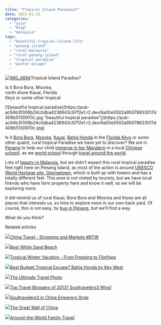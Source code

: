 ```yaml
---
title: "Tropical Island Paradise?"
date: 2013-01-31
categories: 
  - "asia"
  - "blog"
  - "malaysia"
tags: 
  - "beautiful-tropical-island-life"
  - "penang-island"
  - "rural-malaysia"
  - "rural-penang-island"
  - "tropical-paradise"
  - "winter-escape"
---
```


[![IMG_4694](https://pub-ac94b3f306b24c0dba4238943c97f2e1.r2.dev/6a00e5502a95078833017ee7df85e5970d.jpg "IMG_4694")](https://pub-ac94b3f306b24c0dba4238943c97f2e1.r2.dev/6a00e5502a95078833017ee7df85e5970d.jpg)Tropical Island Paradise?  
  
Is it Bora Bora, Moorea,  
north shore Kauai, Florida  
Keys or some other tropical

<!--more--> [![beautiful tropical paradise](https://pub-ac94b3f306b24c0dba4238943c97f2e1.r2.dev/6a00e5502a95078833017d406b5130970c.jpg "beautiful tropical paradise")](https://pub-ac94b3f306b24c0dba4238943c97f2e1.r2.dev/6a00e5502a95078833017d406b5130970c.jpg)  
  
Is it [Bora Bora](http://soultravelers3new.local/2010/11/bora-bora-on-a-cheap-budget-travel-tahiti-moorea-and-french-polynesia.html "bora bora travel"), [Moorea](http://soultravelers3new.local/2011/09/moorea-cheap-and-amazing.html "Moorea travel cheap"), [Kauai](http://soultravelers3new.local/2011/01/family-travel-hawaii-learning-to-surf-in-kauai.html "Kauai travel surfing"), [Bahia Honda](http://soultravelers3new.local/2013/01/best-budget-tropical-escape-bahia-honda-by-key-west.html "Bahia Honda") in the [Florida Keys](http://soultravelers3new.local/2012/02/tropical-paradise-at-budget-prices.html "Florida keys") or some other quaint, rural tropical Paradise we have yet to discover? We are in [Penang](http://soultravelers3new.local/2012/03/finding-a-vacation-rental-apartment-in-penang-2.html "Penang rental apartment") to help our child [immerse in her Mandarin](http://soultravelers3new.local/2012/06/why-learn-mandarin-in-tropical-asia-penang.html "immerse in Mandarin in Asia") in a local [Chinese school](http://soultravelers3new.local/2012/11/chinese-school-fun.html "Chinese school")l, as we [world school](http://soultravelers3new.local/2013/01/world-school-education-at-its-best-.html "world school ") through [travel around the world](http://soultravelers3new.local/2012/12/around-the-world-family-travel.html "travel around the world").  
  
Lots of [beauty in Malaysia](http://soultravelers3new.local/2011/01/tropical-winter-home-in-penang-malaysia-location-indenpendent-digital-nomad-long-term-travel-tips-.html "second home in Penang, Malaysia"), but we didn't expect this rural tropical paradise feel right here on Penang Island, as most of the action is around [UNESCO World Heritage site, Georgetown](http://soultravelers3new.local/2011/02/20-stunning-photos-chinese-new-year-georgetown-penang.html "Unesco Georgetown, Penang, Malaysia"), which is built up with towers and has a totally different feel. This area is not visited by tourists, but we have local friends who have farm property here and know it well, so we will be exploring more.  
  
It did remind us of rural Kauai, Bora Bora and Moorea and those are all places that interests us, so time to explore more in our own back yard. Of course, this is not easy, by [bus in Penang](http://soultravelers3new.local/2012/10/getting-around-penang-by-bus.html "getting around by bus in Penang"), but we'll find a way.  
  
What do you think?  
  
  

Related articles

[![](http://i.zemanta.com/134036425_80_80.jpg)](http://soultravelers3new.local/2012/12/china-travel-shopping-and-markets-rtw.html)[China Travel - Shopping and Markets #RTW](http://soultravelers3new.local/2012/12/china-travel-shopping-and-markets-rtw.html)

[![](http://i.zemanta.com/135775485_80_80.jpg)](http://soultravelers3new.local/2013/01/best-white-sand-beach-.html)[Best White Sand Beach](http://soultravelers3new.local/2013/01/best-white-sand-beach-.html)

[![](http://i.zemanta.com/132755696_80_80.jpg)](http://soultravelers3new.local/2012/12/tropical-winter-vacation-from-freezing-to-flipflops.html)[Tropical Winter Vacation - From Freezing to Flipflops](http://soultravelers3new.local/2012/12/tropical-winter-vacation-from-freezing-to-flipflops.html)

[![](http://i.zemanta.com/139021178_80_80.jpg)](http://soultravelers3new.local/2013/01/best-budget-tropical-escape-bahia-honda-by-key-west.html)[Best Budget Tropical Escape? Bahia Honda by Key West](http://soultravelers3new.local/2013/01/best-budget-tropical-escape-bahia-honda-by-key-west.html)

[![](http://i.zemanta.com/130738046_80_80.jpg)](http://soultravelers3new.local/2012/12/the-ultimate-travel-photo.html)[The Ultimate Travel Photo](http://soultravelers3new.local/2012/12/the-ultimate-travel-photo.html)

[![](http://i.zemanta.com/135568483_80_80.jpg)](http://soultravelers3new.local/2013/01/top-travel-bloggers-of-2013-soultravelers3-wins-.html)[Top Travel Bloggers of 2013? Soultravelers3 Wins!](http://soultravelers3new.local/2013/01/top-travel-bloggers-of-2013-soultravelers3-wins-.html)

[![](http://i.zemanta.com/130189927_80_80.jpg)](http://soultravelers3new.local/2012/12/soultravelers3-in-china-emperors-style.html)[Soultravelers3 in China Emperors Style](http://soultravelers3new.local/2012/12/soultravelers3-in-china-emperors-style.html)

[![](http://i.zemanta.com/131801621_80_80.jpg)](http://soultravelers3new.local/2012/12/the-great-wall-of-china.html)[The Great Wall of China](http://soultravelers3new.local/2012/12/the-great-wall-of-china.html)

[![](http://i.zemanta.com/134800869_80_80.jpg)](http://soultravelers3new.local/2012/12/around-the-world-family-travel.html)[Around-the-World Family Travel](http://soultravelers3new.local/2012/12/around-the-world-family-travel.html)
